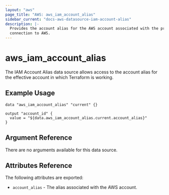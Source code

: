 ```yaml
---
layout: "aws"
page_title: "AWS: aws_iam_account_alias"
sidebar_current: "docs-aws-datasource-iam-account-alias"
description: |-
  Provides the account alias for the AWS account associated with the provider
  connection to AWS.
---
```


# aws_iam_account_alias

The IAM Account Alias data source allows access to the account alias
for the effective account in which Terraform is working.

## Example Usage

```hcl
data "aws_iam_account_alias" "current" {}

output "account_id" {
  value = "${data.aws_iam_account_alias.current.account_alias}"
}
```

## Argument Reference

There are no arguments available for this data source.

## Attributes Reference

The following attributes are exported:

* `account_alias` - The alias associated with the AWS account.
